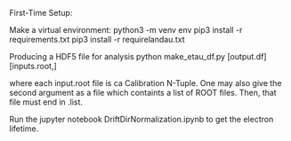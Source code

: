 First-Time Setup:

Make a virtual environment:
python3 -m venv env
pip3 install -r requirements.txt
pip3 install -r requirelandau.txt

Producing a HDF5 file for analysis
python make_etau_df.py [output.df] [inputs.root,]

where each input.root file is ca Calibration N-Tuple.
One may also give the second argument as a file which containts a list
of ROOT files. Then, that file must end in .list.

Run the jupyter notebook DriftDirNormalization.ipynb to get the electron lifetime.
